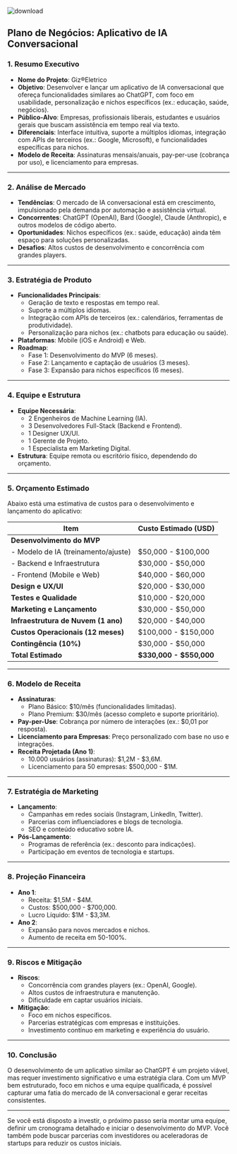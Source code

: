 
![download](https://github.com/user-attachments/assets/50720f5f-61f0-42db-9b7f-d2198c0df903)

## **Plano de Negócios: Aplicativo de IA Conversacional**

### **1. Resumo Executivo**
- **Nome do Projeto**: Giz®Eletrico
- **Objetivo**: Desenvolver e lançar um aplicativo de IA conversacional que ofereça funcionalidades similares ao ChatGPT, com foco em usabilidade, personalização e nichos específicos (ex.: educação, saúde, negócios).
- **Público-Alvo**: Empresas, profissionais liberais, estudantes e usuários gerais que buscam assistência em tempo real via texto.
- **Diferenciais**: Interface intuitiva, suporte a múltiplos idiomas, integração com APIs de terceiros (ex.: Google, Microsoft), e funcionalidades específicas para nichos.
- **Modelo de Receita**: Assinaturas mensais/anuais, pay-per-use (cobrança por uso), e licenciamento para empresas.

---

### **2. Análise de Mercado**
- **Tendências**: O mercado de IA conversacional está em crescimento, impulsionado pela demanda por automação e assistência virtual.
- **Concorrentes**: ChatGPT (OpenAI), Bard (Google), Claude (Anthropic), e outros modelos de código aberto.
- **Oportunidades**: Nichos específicos (ex.: saúde, educação) ainda têm espaço para soluções personalizadas.
- **Desafios**: Altos custos de desenvolvimento e concorrência com grandes players.

---

### **3. Estratégia de Produto**
- **Funcionalidades Principais**:
  - Geração de texto e respostas em tempo real.
  - Suporte a múltiplos idiomas.
  - Integração com APIs de terceiros (ex.: calendários, ferramentas de produtividade).
  - Personalização para nichos (ex.: chatbots para educação ou saúde).
- **Plataformas**: Mobile (iOS e Android) e Web.
- **Roadmap**:
  - Fase 1: Desenvolvimento do MVP (6 meses).
  - Fase 2: Lançamento e captação de usuários (3 meses).
  - Fase 3: Expansão para nichos específicos (6 meses).

---

### **4. Equipe e Estrutura**
- **Equipe Necessária**:
  - 2 Engenheiros de Machine Learning (IA).
  - 3 Desenvolvedores Full-Stack (Backend e Frontend).
  - 1 Designer UX/UI.
  - 1 Gerente de Projeto.
  - 1 Especialista em Marketing Digital.
- **Estrutura**: Equipe remota ou escritório físico, dependendo do orçamento.

---

### **5. Orçamento Estimado**
Abaixo está uma estimativa de custos para o desenvolvimento e lançamento do aplicativo:

| **Item**                          | **Custo Estimado (USD)** |
|-----------------------------------|--------------------------|
| **Desenvolvimento do MVP**        |                          |
| - Modelo de IA (treinamento/ajuste)| $50,000 - $100,000       |
| - Backend e Infraestrutura        | $30,000 - $50,000        |
| - Frontend (Mobile e Web)         | $40,000 - $60,000        |
| **Design e UX/UI**                | $20,000 - $30,000        |
| **Testes e Qualidade**            | $10,000 - $20,000        |
| **Marketing e Lançamento**        | $30,000 - $50,000        |
| **Infraestrutura de Nuvem (1 ano)**| $20,000 - $40,000        |
| **Custos Operacionais (12 meses)**| $100,000 - $150,000      |
| **Contingência (10%)**            | $30,000 - $50,000        |
| **Total Estimado**                | **$330,000 - $550,000**  |

---

### **6. Modelo de Receita**
- **Assinaturas**:
  - Plano Básico: $10/mês (funcionalidades limitadas).
  - Plano Premium: $30/mês (acesso completo e suporte prioritário).
- **Pay-per-Use**: Cobrança por número de interações (ex.: $0,01 por resposta).
- **Licenciamento para Empresas**: Preço personalizado com base no uso e integrações.
- **Receita Projetada (Ano 1)**:
  - 10.000 usuários (assinaturas): $1,2M - $3,6M.
  - Licenciamento para 50 empresas: $500,000 - $1M.

---

### **7. Estratégia de Marketing**
- **Lançamento**:
  - Campanhas em redes sociais (Instagram, LinkedIn, Twitter).
  - Parcerias com influenciadores e blogs de tecnologia.
  - SEO e conteúdo educativo sobre IA.
- **Pós-Lançamento**:
  - Programas de referência (ex.: desconto para indicações).
  - Participação em eventos de tecnologia e startups.

---

### **8. Projeção Financeira**
- **Ano 1**:
  - Receita: $1,5M - $4M.
  - Custos: $500,000 - $700,000.
  - Lucro Líquido: $1M - $3,3M.
- **Ano 2**:
  - Expansão para novos mercados e nichos.
  - Aumento de receita em 50-100%.

---

### **9. Riscos e Mitigação**
- **Riscos**:
  - Concorrência com grandes players (ex.: OpenAI, Google).
  - Altos custos de infraestrutura e manutenção.
  - Dificuldade em captar usuários iniciais.
- **Mitigação**:
  - Foco em nichos específicos.
  - Parcerias estratégicas com empresas e instituições.
  - Investimento contínuo em marketing e experiência do usuário.

---

### **10. Conclusão**
O desenvolvimento de um aplicativo similar ao ChatGPT é um projeto viável, mas requer investimento significativo e uma estratégia clara. Com um MVP bem estruturado, foco em nichos e uma equipe qualificada, é possível capturar uma fatia do mercado de IA conversacional e gerar receitas consistentes.

---

Se você está disposto a investir, o próximo passo seria montar uma equipe, definir um cronograma detalhado e iniciar o desenvolvimento do MVP. Você também pode buscar parcerias com investidores ou aceleradoras de startups para reduzir os custos iniciais.
